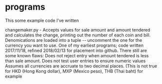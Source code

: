 # programs

This some example code I've written

changemaker.py - Accepts values for sale amount and amount tendered and calculates the change, printing out the number of each coin and bill. Denomications are loaded into a tuple -- uncomment the one for the currency you want to use. 
One of my earliest programs; code written 2017/11/18, refined 2018/02/13 for placement into github. There still are some known flaws: 
   Does not reject entry when amount tendered is less than sale amount.
   Does not test user entries to ensure numeric values
   Assumes all currencies are accruate to two decimal places. (This is not true for HKD (Hong Kong dollar), MXP (Mexico peso), THB (Thai
       baht) for example

